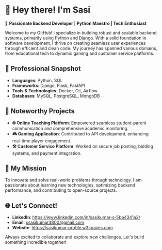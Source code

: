 # 👋 Hey there! I'm Sasi

🔹 **Passionate Backend Developer | Python Maestro | Tech Enthusiast**

Welcome to my GitHub! I specialize in building robust and scalable backend systems, primarily using Python and Django. With a solid foundation in software development, I thrive on creating seamless user experiences through efficient and clean code. My journey has spanned various domains, from educational tech to dynamic gaming and customer service platforms.

## 💼 Professional Snapshot
- **Languages**: Python, SQL
- **Frameworks**: Django, Flask, FastAPI
- **Tools & Technologies**: Docker, Git, Airflow
- **Databases**: MySQL, PostgreSQL, MongoDB

## 🚀 Noteworthy Projects
- **🌐 Online Teaching Platform**: Empowered seamless student-parent communication and comprehensive academic monitoring.
- **🎮 Gaming Application**: Contributed to API development, enhancing real-time player engagement.
- **🛠️ Customer Service Platform**: Worked on secure job posting, bidding systems, and payment integration.

## 🎯 My Mission
To innovate and solve real-world problems through technology. I am passionate about learning new technologies, optimizing backend performance, and contributing to open-source projects.

## 🌐 Let's Connect!
- **LinkedIn**: https://www.linkedin.com/in/sasikumar-s-5ba4341a2/
- **Email**: ssasikumar4800@gmail.com
- **Website**: https://sasikumar-profile.w3spaces.com

Always excited to collaborate and explore new challenges. Let's build something incredible together!
